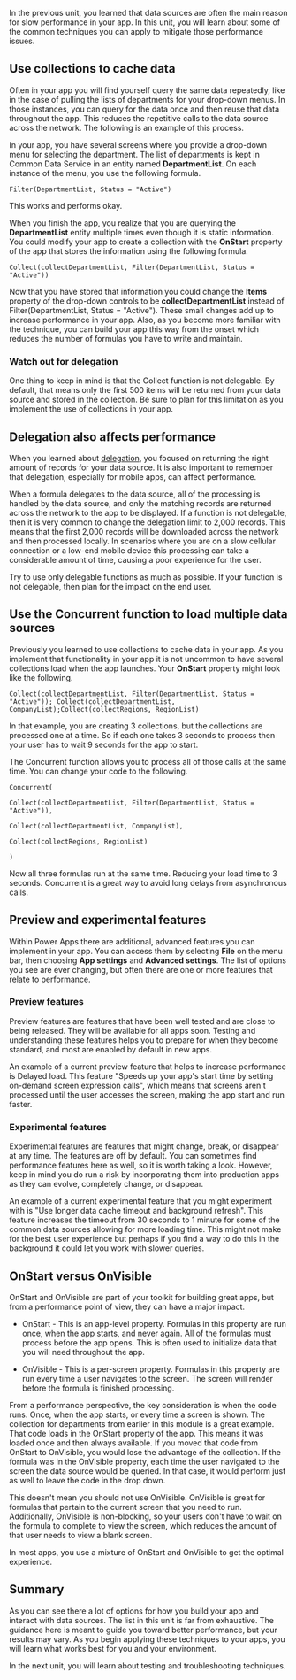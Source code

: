 In the previous unit, you learned that data sources are often the main reason for slow performance in your app. In this unit, you will learn about some of the common techniques you can apply to mitigate those performance issues.

Use collections to cache data
-----------------------------

Often in your app you will find yourself query the same data repeatedly,
like in the case of pulling the lists of departments for your drop-down menus.
In those instances, you can query for the data once and then reuse that
data throughout the app. This reduces the repetitive calls to the data
source across the network. The following is an example of this process.

In your app, you have several screens where you provide a drop-down menu for
selecting the department. The list of departments is kept in Common Data Service in an entity named **DepartmentList**. On each instance of the
menu, you use the following formula.
```
Filter(DepartmentList, Status = "Active")
```

This works and performs okay.

When you finish the app, you realize that you are querying the
**DepartmentList** entity multiple times even though it is static
information. You could modify your app to create a collection with the
**OnStart** property of the app that stores the information using the
following formula.

```
Collect(collectDepartmentList, Filter(DepartmentList, Status = "Active"))
```

Now that you have stored that information you could change the **Items** property of the drop-down controls to be **collectDepartmentList** instead of Filter(DepartmentList, Status = "Active"). These small changes add up to increase performance in your app. Also, as you become more familiar with the technique, you can build your app this way from the onset which reduces the number of formulas you have to write and maintain.

### Watch out for delegation

One thing to keep in mind is that the Collect function is not delegable.
By default, that means only the first 500 items will be returned from
your data source and stored in the collection. Be sure to plan for this
limitation as you implement the use of collections in your app.

Delegation also affects performance
-----------------------------------

When you learned about [delegation](https://docs.microsoft.com/learn/modules/work-with-data-source-limits-powerapps-canvas-app/), 
you focused on returning the right amount of records for your
data source. It is also important to remember that delegation,
especially for mobile apps, can affect performance.

When a formula delegates to the data source, all of the processing is
handled by the data source, and only the matching records are returned
across the network to the app to be displayed. If a function is not
delegable, then it is very common to change the delegation limit to
2,000 records. This means that the first 2,000 records will be
downloaded across the network and then processed locally. In scenarios
where you are on a slow cellular connection or a low-end mobile device
this processing can take a considerable amount of time, causing a poor
experience for the user.

Try to use only delegable functions as much as possible. If your
function is not delegable, then plan for the impact on the end user.

Use the Concurrent function to load multiple data sources 
-----------------------------------------------------------------

Previously you learned to use collections to cache data in your app. As
you implement that functionality in your app it is not uncommon to have
several collections load when the app launches. Your **OnStart** property
might look like the following.

```
Collect(collectDepartmentList, Filter(DepartmentList, Status =
"Active")); Collect(collectDepartmentList,
CompanyList);Collect(collectRegions, RegionList)
```

In that example, you are creating 3 collections, but the collections are
processed one at a time. So if each one takes 3 seconds to process then
your user has to wait 9 seconds for the app to start.

The Concurrent function allows you to process all of those calls at the
same time. You can change your code to the following.

```
Concurrent(

Collect(collectDepartmentList, Filter(DepartmentList, Status = "Active")),

Collect(collectDepartmentList, CompanyList),

Collect(collectRegions, RegionList)

)
```

Now all three formulas run at the same time. Reducing your load time to
3 seconds. Concurrent is a great way to avoid long delays from
asynchronous calls.

Preview and experimental features
---------------------------------

Within Power Apps there are additional, advanced features you can
implement in your app. You can access them by selecting **File** on the menu
bar, then choosing **App settings** and **Advanced settings**. The list of
options you see are ever changing, but often there are one or more
features that relate to performance.

### Preview features

Preview features are features that have been well tested and are close to being
released. They will be available for all apps soon. Testing and
understanding these features helps you to prepare for when they become
standard, and most are enabled by default in new apps.

An example of a current preview feature that helps to increase
performance is Delayed load. This feature "Speeds up your app's start
time by setting on-demand screen expression calls", which means that
screens aren't processed until the user accesses the screen, making the
app start and run faster.

### Experimental features

Experimental features are features that might change, break, or disappear at any time.
The features are off by default. You can sometimes find performance
features here as well, so it is worth taking a look. However, keep in mind
you do run a risk by incorporating them into production apps as they can
evolve, completely change, or disappear.

An example of a current experimental feature that you might experiment with
is "Use longer data cache timeout and background refresh". This
feature increases the timeout from 30 seconds to 1 minute for some of
the common data sources allowing for more loading time. This might not
make for the best user experience but perhaps if you find a way to do
this in the background it could let you work with slower queries.

OnStart versus OnVisible
---------------------

OnStart and OnVisible are part of your toolkit for building great apps,
but from a performance point of view, they can have a major impact. 

-   OnStart - This is an app-level property. Formulas in this property
    are run once, when the app starts, and never again. All of the
    formulas must process before the app opens. This is often used to
    initialize data that you will need throughout the app.

-   OnVisible - This is a per-screen property. Formulas in this
    property are run every time a user navigates to the screen. The
    screen will render before the formula is finished processing.

From a performance perspective, the key consideration is when the code runs. Once, when the app starts, or every time a screen is shown. The collection for departments from earlier in this module is a great example. That code loads in the OnStart property of the app. This means it was loaded once and then always available. If you moved that code from OnStart to OnVisible, you would lose the advantage of the collection. If the formula was in the OnVisible property, each time the user navigated to the screen the data source would be queried. In that case, it would perform just as well to leave the code in the drop down.

This doesn't mean you should not use OnVisible. OnVisible is great for
formulas that pertain to the current screen that you need to run.
Additionally, OnVisible is non-blocking, so your users don't have to
wait on the formula to complete to view the screen, which reduces the amount
of that user needs to view a blank screen.

In most apps, you use a mixture of OnStart and OnVisible to get the
optimal experience. 

Summary
-------

As you can see there a lot of options for how you build your app and
interact with data sources. The list in this unit is far from exhaustive. The guidance here is meant to guide you toward
better performance, but your results may vary. As you begin applying
these techniques to your apps, you will learn what works best for you
and your environment.

In the next unit, you will learn about testing and troubleshooting
techniques.
